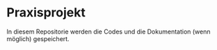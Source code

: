 # Praxisprojekt

In diesem Repositorie werden die Codes und die Dokumentation (wenn möglich) gespeichert.
